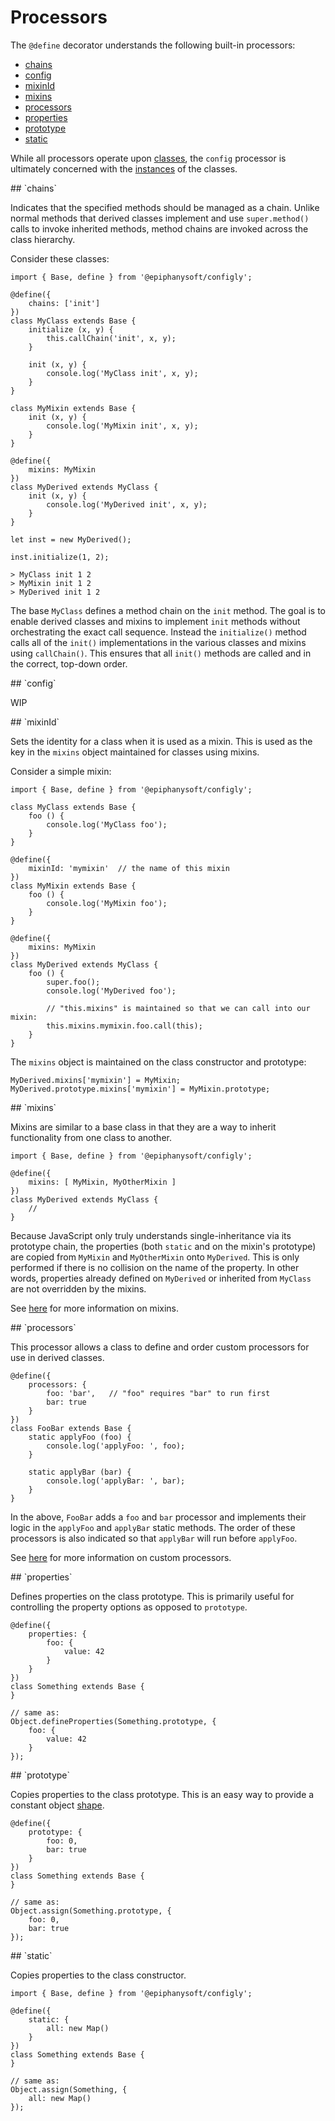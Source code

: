 # Processors

The `@define` decorator understands the following built-in processors:

 - [chains](#chains)
 - [config](#config)
 - [mixinId](#mixinId)
 - [mixins](#mixins)
 - [processors](#processors)
 - [properties](#properties)
 - [prototype](#prototype)
 - [static](#static)

While all processors operate upon [classes](./Classes.md), the `config` processor is
ultimately concerned with the [instances](./Instances.md) of the classes.

<a name="chains">
## `chains`

Indicates that the specified methods should be managed as a chain. Unlike normal methods
that derived classes implement and use `super.method()` calls to invoke inherited methods,
method chains are invoked across the class hierarchy.

Consider these classes:

    import { Base, define } from '@epiphanysoft/configly';
    
    @define({
        chains: ['init']
    })
    class MyClass extends Base {
        initialize (x, y) {
            this.callChain('init', x, y);
        }
        
        init (x, y) {
            console.log('MyClass init', x, y);
        }
    }

    class MyMixin extends Base {
        init (x, y) {
            console.log('MyMixin init', x, y);
        }
    }

    @define({
        mixins: MyMixin
    })
    class MyDerived extends MyClass {
        init (x, y) {
            console.log('MyDerived init', x, y);
        }
    }
    
    let inst = new MyDerived();
    
    inst.initialize(1, 2);
    
    > MyClass init 1 2
    > MyMixin init 1 2
    > MyDerived init 1 2

The base `MyClass` defines a method chain on the `init` method. The goal is to enable
derived classes and mixins to implement `init` methods without orchestrating the exact
call sequence. Instead the `initialize()` method calls all of the `init()` implementations
in the various classes and mixins using `callChain()`. This ensures that all `init()`
methods are called and in the correct, top-down order.

<a name="config">
## `config`

WIP

<a name="mixinId">
## `mixinId`

Sets the identity for a class when it is used as a mixin. This is used as the key in the
`mixins` object maintained for classes using mixins.

Consider a simple mixin:

    import { Base, define } from '@epiphanysoft/configly';
    
    class MyClass extends Base {
        foo () {
            console.log('MyClass foo');
        }
    }

    @define({
        mixinId: 'mymixin'  // the name of this mixin
    })
    class MyMixin extends Base {
        foo () {
            console.log('MyMixin foo');
        }
    }

    @define({
        mixins: MyMixin
    })
    class MyDerived extends MyClass {
        foo () {
            super.foo();
            console.log('MyDerived foo');
            
            // "this.mixins" is maintained so that we can call into our mixin:
            this.mixins.mymixin.foo.call(this);
        }
    }

The `mixins` object is maintained on the class constructor and prototype:

    MyDerived.mixins['mymixin'] = MyMixin;
    MyDerived.prototype.mixins['mymixin'] = MyMixin.prototype;

<a name="mixins">
## `mixins`

Mixins are similar to a base class in that they are a way to inherit functionality from
one class to another.

    import { Base, define } from '@epiphanysoft/configly';
    
    @define({
        mixins: [ MyMixin, MyOtherMixin ]
    })
    class MyDerived extends MyClass {
        //
    }

Because JavaScript only truly understands single-inheritance via its prototype chain, the
properties (both `static` and on the mixin's prototype) are copied from `MyMixin` and
`MyOtherMixin` onto `MyDerived`. This is only performed if there is no collision on the
name of the property. In other words, properties already defined on `MyDerived` or inherited
from `MyClass` are not overridden by the mixins.

See [here](./Mixins.md) for more information on mixins.

<a name="processors">
## `processors`

This processor allows a class to define and order custom processors for use in derived
classes.

    @define({
        processors: {
            foo: 'bar',   // "foo" requires "bar" to run first
            bar: true
        }
    })
    class FooBar extends Base {
        static applyFoo (foo) {
            console.log('applyFoo: ', foo);
        }
        
        static applyBar (bar) {
            console.log('applyBar: ', bar);
        }
    }

In the above, `FooBar` adds a `foo` and `bar` processor and implements their logic in the
`applyFoo` and `applyBar` static methods. The order of these processors is also indicated
so that `applyBar` will run before `applyFoo`.

See [here](./Classes.md) for more information on custom processors.

<a name="properties">
## `properties`

Defines properties on the class prototype. This is primarily useful for controlling the
property options as opposed to `prototype`.

    @define({
        properties: {
            foo: {
                value: 42
            }
        }
    })
    class Something extends Base {
    }
    
    // same as:
    Object.defineProperties(Something.prototype, {
        foo: {
            value: 42
        }
    });

<a name="prototype">
## `prototype`

Copies properties to the class prototype. This is an easy way to provide a constant object
[shape](https://draft.li/blog/2016/12/22/javascript-engines-hidden-classes/).

    @define({
        prototype: {
            foo: 0,
            bar: true
        }
    })
    class Something extends Base {
    }
    
    // same as:
    Object.assign(Something.prototype, {
        foo: 0,
        bar: true
    });

<a name="static">
## `static`

Copies properties to the class constructor.

    import { Base, define } from '@epiphanysoft/configly';
    
    @define({
        static: {
            all: new Map()
        }
    })
    class Something extends Base {
    }
    
    // same as:
    Object.assign(Something, {
        all: new Map()
    });

